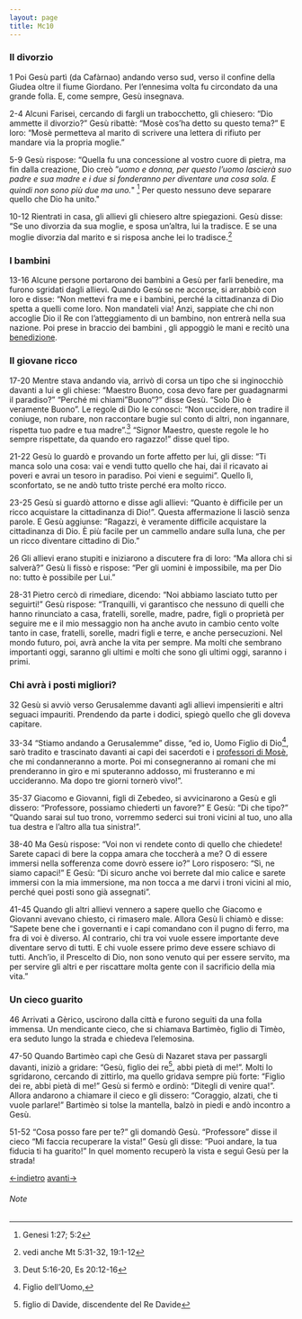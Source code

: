 ```yaml
---
layout: page
title: Mc10
---
```


### Il divorzio
1 Poi Gesù partì (da Cafàrnao) andando verso sud, verso il confine della
Giudea oltre il fiume Giordano. Per l’ennesima volta fu circondato da
una grande folla. E, come sempre, Gesù insegnava.

2-4 Alcuni Farisei, cercando di fargli un trabocchetto, gli chiesero:
“Dio ammette il divorzio?” Gesù ribattè: “Mosè cos’ha detto su questo
tema?” E loro: “Mosè permetteva al marito di scrivere una lettera di
rifiuto per mandare via la propria moglie.”

5-9 Gesù rispose: “Quella fu una concessione al vostro cuore di pietra,
ma fin dalla creazione, Dio creò ”*uomo e donna, per questo l’uomo
lascierà suo padre e sua madre e i due si fonderanno per diventare una
cosa sola. E quindi non sono più due ma uno.*" [^9] Per questo nessuno
deve separare quello che Dio ha unito."

10-12 Rientrati in casa, gli allievi gli chiesero altre spiegazioni.
Gesù disse: “Se uno divorzia da sua moglie, e sposa un’altra, lui la
tradisce. E se una moglie divorzia dal marito e si risposa anche lei lo
tradisce.[^10]

### I bambini
13-16 Alcune persone portarono dei bambini a Gesù per farli benedire, ma
furono sgridati dagli allievi. Quando Gesù se ne accorse, si arrabbiò
con loro e disse: “Non mettevi fra me e i bambini, perché la
cittadinanza di Dio spetta a quelli come loro. Non mandateli via! Anzi,
sappiate che chi non accoglie Dio il Re con l’atteggiamento di un
bambino, non entrerà nella sua nazione. Poi prese in braccio dei bambini
, gli appoggiò le mani e recitò una
[benedizione](../master/glossario.txt "glossario: benedizione").

### Il giovane ricco
17-20 Mentre stava andando via, arrivò di corsa un tipo che si
inginocchiò davanti a lui e gli chiese: “Maestro Buono, cosa devo fare
per guadagnarmi il paradiso?” “Perché mi chiami”Buono“?” disse Gesù.
“Solo Dio è veramente Buono”. Le regole di Dio le conosci: “Non
uccidere, non tradire il coniuge, non rubare, non raccontare bugie sul
conto di altri, non ingannare, rispetta tuo padre e tua madre”.[^11]
“Signor Maestro, queste regole le ho sempre rispettate, da quando ero
ragazzo!” disse quel tipo.

21-22 Gesù lo guardò e provando un forte affetto per lui, gli disse: “Ti
manca solo una cosa: vai e vendi tutto quello che hai, dai il ricavato
ai poveri e avrai un tesoro in paradiso. Poi vieni e seguimi”. Quello
lì, sconfortato, se ne andò tutto triste perché era molto ricco.

23-25 Gesù si guardò attorno e disse agli allievi: “Quanto è difficile
per un ricco acquistare la cittadinanza di Dio!”. Questa affermazione li
lasciò senza parole. E Gesù aggiunse: “Ragazzi, è veramente difficile
acquistare la cittadinanza di Dio. È più facile per un cammello andare
sulla luna, che per un ricco diventare cittadino di Dio.”

26 Gli allievi erano stupiti e iniziarono a discutere fra di loro: “Ma
allora chi si salverà?” Gesù li fissò e rispose: “Per gli uomini è
impossibile, ma per Dio no: tutto è possibile per Lui.”

28-31 Pietro cercò di rimediare, dicendo: “Noi abbiamo lasciato tutto
per seguirti!” Gesù rispose: “Tranquilli, vi garantisco che nessuno di
quelli che hanno rinunciato a casa, fratelli, sorelle, madre, padre,
figli o proprietà per seguire me e il mio messaggio non ha anche avuto
in cambio cento volte tanto in case, fratelli, sorelle, madri figli e
terre, e anche persecuzioni. Nel mondo futuro, poi, avrà anche la vita
per sempre. Ma molti che sembrano importanti oggi, saranno gli ultimi e
molti che sono gli ultimi oggi, saranno i primi.

### Chi avrà i posti migliori?
32 Gesù si avviò verso Gerusalemme davanti agli allievi impensieriti e
altri seguaci impauriti. Prendendo da parte i dodici, spiegò quello che
gli doveva capitare.

33-34 “Stiamo andando a Gerusalemme” disse, “ed io, Uomo Figlio di
Dio[^12], sarò tradito e trascinato davanti ai capi dei sacerdoti e i
[professori di Mosè](../master/glossario.txt "glossario: legge di Mosè"), che mi
condanneranno a morte. Poi mi consegneranno ai romani che mi prenderanno
in giro e mi sputeranno addosso, mi frusteranno e mi uccideranno. Ma
dopo tre giorni tornerò vivo!”.

35-37 Giacomo e Giovanni, figli di Zebedeo, si avvicinarono a Gesù e gli
dissero: “Professore, possiamo chiederti un favore?” E Gesù: “Di che
tipo?” “Quando sarai sul tuo trono, vorremmo sederci sui troni vicini al
tuo, uno alla tua destra e l’altro alla tua sinistra!”.

38-40 Ma Gesù rispose: “Voi non vi rendete conto di quello che chiedete!
Sarete capaci di bere la coppa amara che toccherà a me? O di essere
immersi nella sofferenza come dovrò essere io?” Loro risposero: “Sì, ne
siamo capaci!” E Gesù: “Di sicuro anche voi berrete dal mio calice e
sarete immersi con la mia immersione, ma non tocca a me darvi i troni
vicini al mio, perché quei posti sono già assegnati”.

41-45 Quando gli altri allievi vennero a sapere quello che Giacomo e
Giovanni avevano chiesto, ci rimasero male. Allora Gesù li chiamò e
disse: “Sapete bene che i governanti e i capi comandano con il pugno di
ferro, ma fra di voi è diverso. Al contrario, chi tra voi vuole essere
importante deve diventare servo di tutti. E chi vuole essere primo deve
essere schiavo di tutti. Anch’io, il Prescelto di Dio, non sono venuto
qui per essere servito, ma per servire gli altri e per riscattare molta
gente con il sacrificio della mia vita.”

### Un cieco guarito
46 Arrivati a Gèrico, uscirono dalla città e furono seguiti da una folla
immensa. Un mendicante cieco, che si chiamava Bartimèo, figlio di Timèo,
era seduto lungo la strada e chiedeva l’elemosina.

47-50 Quando Bartimèo capì che Gesù di Nazaret stava per passargli
davanti, iniziò a gridare: “Gesù, figlio dei re[^13], abbi pietà di
me!”. Molti lo sgridarono, cercando di zittirlo, ma quello gridava
sempre più forte: “Figlio dei re, abbi pietà di me!” Gesù si fermò e
ordinò: “Ditegli di venire qua!”. Allora andarono a chiamare il cieco e
gli dissero: “Coraggio, alzati, che ti vuole parlare!” Bartimèo si tolse
la mantella, balzò in piedi e andò incontro a Gesù.

51-52 “Cosa posso fare per te?” gli domandò Gesù. “Professore” disse il
cieco “Mi faccia recuperare la vista!” Gesù gli disse: “Puoi andare, la
tua fiducia ti ha guarito!” In quel momento recuperò la vista e seguì
Gesù per la strada!

[<-indietro](Mc09.html) [avanti->](Mc11.html)

###### Note
[^9]: Genesi 1:27; 5:2
[^10]: vedi anche Mt 5:31-32, 19:1-12
[^11]: Deut 5:16-20, Es 20:12-16
[^12]: Figlio dell’Uomo,
[^13]: figlio di Davide, discendente del Re Davide